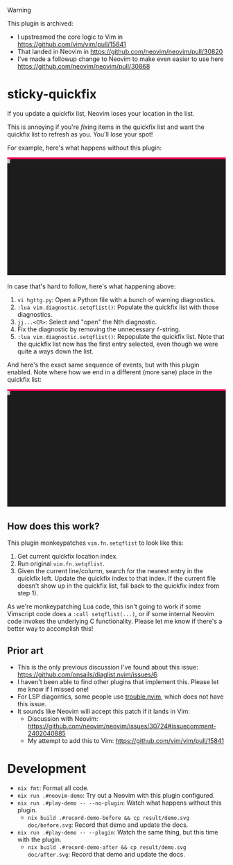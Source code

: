 > [!WARNING]
> This plugin is archived:
> - I upstreamed the core logic to Vim in <https://github.com/vim/vim/pull/15841>
> - That landed in Neovim in <https://github.com/neovim/neovim/pull/30820>
> - I've made a followup change to Neovim to make even easier to use here <https://github.com/neovim/neovim/pull/30868>

# sticky-quickfix

If you update a quickfix list, Neovim loses your location in the list.

This is annoying if you're *fix*ing items in the quickfix list and want the
quickfix list to refresh as you. You'll lose your spot!

For example, here's what happens without this plugin:

![demonstration of vim quickfix list losing the quickfix location](doc/before.svg)

In case that's hard to follow, here's what happening above:

1. `vi hgttg.py`: Open a Python file with a bunch of warning diagnostics.
2. `:lua vim.diagnostic.setqflist()`: Populate the quickfix list with those diagnostics.
3. `jj...<CR>`: Select and "open" the Nth diagnostic.
4. Fix the diagnostic by removing the unnecessary `f`-string.
5. `:lua vim.diagnostic.setqflist()`: Repopulate the quickfix list. Note that
   the quickfix list now has the first entry selected, even though we were
   quite a ways down the list.

And here's the exact same sequence of events, but with this plugin enabled.
Note where how we end in a different (more sane) place in the quickfix list:

![demonstration of vim quickfix list preserving the quickfix location](doc/after.svg)

## How does this work?

This plugin monkeypatches `vim.fn.setqflist` to look like this:

1. Get current quickfix location index.
2. Run original `vim.fn.setqflist`.
3. Given the current line/column, search for the nearest entry in the
   quickfix left. Update the quickfix index to that index. If the current
   file doesn't show up in the quickfix list, fall back to the quickfix
   index from step 1).

As we're monkeypatching Lua code, this isn't going to work if some Vimscript
code does a `:call setqflist(...)`, or if some internal Neovim code invokes the
underlying C functionality. Please let me know if there's a better way to
accomplish this!

## Prior art

- This is the only previous discussion I've found about this issue:
  <https://github.com/onsails/diaglist.nvim/issues/6>.
- I haven't been able to find other plugins that implement this. Please let me
  know if I missed one!
- For LSP diagontics, some people use
  [trouble.nvim](https://github.com/folke/trouble.nvim), which does not have this
  issue.
- It sounds like Neovim will accept this patch if it lands in Vim:
  - Discussion with Neovim: <https://github.com/neovim/neovim/issues/30724#issuecomment-2402040885>
  - My attempt to add this to Vim: <https://github.com/vim/vim/pull/15841>

# Development

- `nix fmt`: Format all code.
- `nix run .#neovim-demo`: Try out a Neovim with this plugin configured.
- `nix run .#play-demo -- --no-plugin`: Watch what happens without this plugin.
  - `nix build .#record-demo-before && cp result/demo.svg doc/before.svg`: Record that demo and update the docs.
- `nix run .#play-demo -- --plugin`: Watch the same thing, but this time with the plugin.
  - `nix build .#record-demo-after && cp result/demo.svg doc/after.svg`: Record that demo and update the docs.
